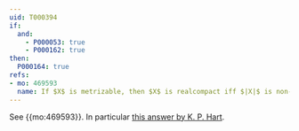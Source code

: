 ```yaml
---
uid: T000394
if:
  and:
    - P000053: true
    - P000162: true
then:
  P000164: true
refs:
- mo: 469593
  name: If $X$ is metrizable, then $X$ is realcompact iff $|X|$ is non-measurable
---
```


See {{mo:469593}}. In particular [this answer by K. P. Hart](https://mathoverflow.net/a/469610/150060).
